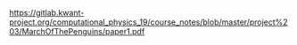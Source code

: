 https://gitlab.kwant-project.org/computational_physics_19/course_notes/blob/master/project%203/MarchOfThePenguins/paper1.pdf